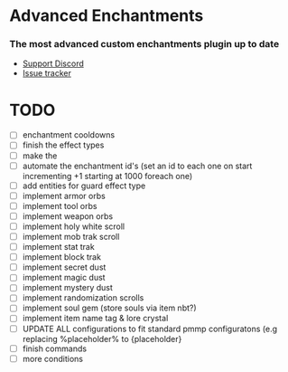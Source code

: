 # Advanced Enchantments

### **The most advanced custom enchantments plugin up to date**

* [Support Discord](https://discord.gg/S6dEptCwjb)
* [Issue tracker](https://github.com/MrEcstsy/AdvancedEnchantments/issues)

# TODO
- [ ] enchantment cooldowns
- [ ] finish the effect types
- [ ] make the
- [ ] automate the enchantment id's (set an id to each one on start incrementing +1 starting at 1000 foreach one)
- [ ] add entities for guard effect type
- [ ] implement armor orbs
- [ ] implement tool orbs
- [ ] implement weapon orbs
- [ ] implement holy white scroll
- [ ] implement mob trak scroll
- [ ] implement stat trak
- [ ] implement block trak
- [ ] implement secret dust
- [ ] implement magic dust
- [ ] implement mystery dust
- [ ] implement randomization scrolls
- [ ] implement soul gem (store souls via item nbt?)
- [ ] implement item name tag & lore crystal
- [ ] UPDATE ALL configurations to fit standard pmmp configuratons (e.g replacing %placeholder% to {placeholder}
- [ ] finish commands
- [ ] more conditions
